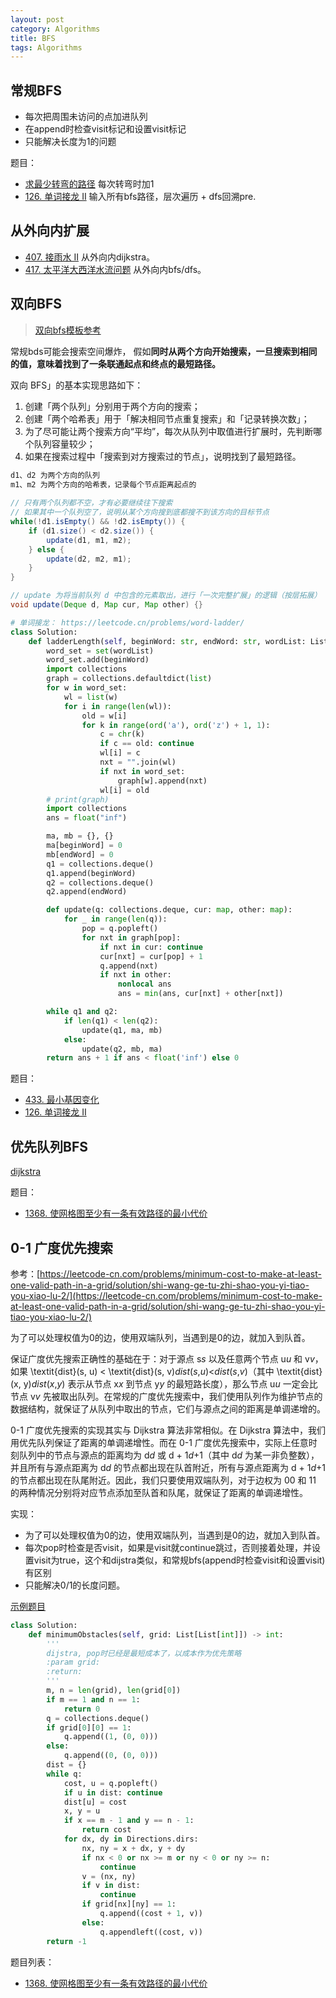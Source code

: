```yaml
---
layout: post
category: Algorithms
title: BFS
tags: Algorithms
---
```


## 常规BFS

- 每次把周围未访问的点加进队列
- 在append时检查visit标记和设置visit标记
- 只能解决长度为1的问题



题目：

- [求最少转弯的路径](https://mafulong.github.io/2018/08/27/bfs%E6%9C%80%E5%B0%8F%E8%BD%AC%E5%BC%AF%E8%B7%AF%E5%BE%84/) 每次转弯时加1
- [126. 单词接龙 II](https://leetcode.cn/problems/word-ladder-ii/) 输入所有bfs路径，层次遍历 + dfs回溯pre.

## 从外向内扩展

- [407. 接雨水 II](https://leetcode.cn/problems/trapping-rain-water-ii/) 从外向内dijkstra。
- [417. 太平洋大西洋水流问题](https://leetcode.cn/problems/pacific-atlantic-water-flow/) 从外向内bfs/dfs。 

## 双向BFS

> [双向bfs模板参考](https://leetcode-cn.com/problems/open-the-lock/solution/gong-shui-san-xie-yi-ti-shuang-jie-shuan-wyr9/)

常规bds可能会搜索空间爆炸， 假如**同时从两个方向开始搜索，一旦搜索到相同的值，意味着找到了一条联通起点和终点的最短路径。**



双向 BFS」的基本实现思路如下：

1. 创建「两个队列」分别用于两个方向的搜索；
2. 创建「两个哈希表」用于「解决相同节点重复搜索」和「记录转换次数」；
3. 为了尽可能让两个搜索方向“平均”，每次从队列中取值进行扩展时，先判断哪个队列容量较少；
4. 如果在搜索过程中「搜索到对方搜索过的节点」，说明找到了最短路径。

```java
d1、d2 为两个方向的队列
m1、m2 为两个方向的哈希表，记录每个节点距离起点的
    
// 只有两个队列都不空，才有必要继续往下搜索
// 如果其中一个队列空了，说明从某个方向搜到底都搜不到该方向的目标节点
while(!d1.isEmpty() && !d2.isEmpty()) {
    if (d1.size() < d2.size()) {
        update(d1, m1, m2);
    } else {
        update(d2, m2, m1);
    }
}

// update 为将当前队列 d 中包含的元素取出，进行「一次完整扩展」的逻辑（按层拓展）
void update(Deque d, Map cur, Map other) {}
```

```python
# 单词接龙： https://leetcode.cn/problems/word-ladder/
class Solution:
    def ladderLength(self, beginWord: str, endWord: str, wordList: List[str]) -> int:
        word_set = set(wordList)
        word_set.add(beginWord)
        import collections
        graph = collections.defaultdict(list)
        for w in word_set:
            wl = list(w)
            for i in range(len(wl)):
                old = w[i]
                for k in range(ord('a'), ord('z') + 1, 1):
                    c = chr(k)
                    if c == old: continue
                    wl[i] = c
                    nxt = "".join(wl)
                    if nxt in word_set:
                        graph[w].append(nxt)
                    wl[i] = old
        # print(graph)
        import collections
        ans = float("inf")

        ma, mb = {}, {}
        ma[beginWord] = 0
        mb[endWord] = 0
        q1 = collections.deque()
        q1.append(beginWord)
        q2 = collections.deque()
        q2.append(endWord)

        def update(q: collections.deque, cur: map, other: map):
            for _ in range(len(q)):
                pop = q.popleft()
                for nxt in graph[pop]:
                    if nxt in cur: continue
                    cur[nxt] = cur[pop] + 1
                    q.append(nxt)
                    if nxt in other:
                        nonlocal ans
                        ans = min(ans, cur[nxt] + other[nxt])

        while q1 and q2:
            if len(q1) < len(q2):
                update(q1, ma, mb)
            else:
                update(q2, mb, ma)
        return ans + 1 if ans < float('inf') else 0

```



题目：

- [433. 最小基因变化](https://leetcode-cn.com/problems/minimum-genetic-mutation/)
- [126. 单词接龙 II](https://leetcode-cn.com/problems/word-ladder-ii/)

## 优先队列BFS

[dijkstra](https://mafulong.github.io/2018/02/19/%E5%9B%BE%E6%9C%80%E7%9F%AD%E8%B7%AF%E5%BE%84/)

题目：

- [1368. 使网格图至少有一条有效路径的最小代价](https://leetcode-cn.com/problems/minimum-cost-to-make-at-least-one-valid-path-in-a-grid/)



## 0-1 广度优先搜索

参考：[https://leetcode-cn.com/problems/minimum-cost-to-make-at-least-one-valid-path-in-a-grid/solution/shi-wang-ge-tu-zhi-shao-you-yi-tiao-you-xiao-lu-2/](https://leetcode-cn.com/problems/minimum-cost-to-make-at-least-one-valid-path-in-a-grid/solution/shi-wang-ge-tu-zhi-shao-you-yi-tiao-you-xiao-lu-2/)

为了可以处理权值为0的边，使用双端队列，当遇到是0的边，就加入到队首。



保证广度优先搜索正确性的基础在于：对于源点 s*s* 以及任意两个节点 u*u* 和 v*v*，如果 \textit{dist}(s, u) < \textit{dist}(s, v)*dist*(*s*,*u*)<*dist*(*s*,*v*)（其中 \textit{dist}(x, y)*dist*(*x*,*y*) 表示从节点 x*x* 到节点 y*y* 的最短路长度），那么节点 u*u* 一定会比节点 v*v* 先被取出队列。在常规的广度优先搜索中，我们使用队列作为维护节点的数据结构，就保证了从队列中取出的节点，它们与源点之间的距离是单调递增的。

0-1 广度优先搜索的实现其实与 Dijkstra 算法非常相似。在 Dijkstra 算法中，我们用优先队列保证了距离的单调递增性。而在 0-1 广度优先搜索中，实际上任意时刻队列中的节点与源点的距离均为 d*d* 或 d + 1*d*+1（其中 d*d* 为某一非负整数），并且所有与源点距离为 d*d* 的节点都出现在队首附近，所有与源点距离为 d + 1*d*+1 的节点都出现在队尾附近。因此，我们只要使用双端队列，对于边权为 00 和 11 的两种情况分别将对应节点添加至队首和队尾，就保证了距离的单调递增性。



实现：

- 为了可以处理权值为0的边，使用双端队列，当遇到是0的边，就加入到队首。
- 每次pop时检查是否visit，如果是visit就continue跳过，否则接着处理，并设置visit为true，这个和dijstra类似，和常规bfs(append时检查visit和设置visit)有区别
- 只能解决0/1的长度问题。



[示例题目](https://mafulong.github.io/2022/05/29/6081.-%E5%88%B0%E8%BE%BE%E8%A7%92%E8%90%BD%E9%9C%80%E8%A6%81%E7%A7%BB%E9%99%A4%E9%9A%9C%E7%A2%8D%E7%89%A9%E7%9A%84%E6%9C%80%E5%B0%8F%E6%95%B0%E7%9B%AE/)


```python
class Solution:
    def minimumObstacles(self, grid: List[List[int]]) -> int:
        '''
        dijstra, pop时已经是最短成本了，以成本作为优先策略
        :param grid:
        :return:
        '''
        m, n = len(grid), len(grid[0])
        if m == 1 and n == 1:
            return 0
        q = collections.deque()
        if grid[0][0] == 1:
            q.append((1, (0, 0)))
        else:
            q.append((0, (0, 0)))
        dist = {}
        while q:
            cost, u = q.popleft()
            if u in dist: continue
            dist[u] = cost
            x, y = u
            if x == m - 1 and y == n - 1:
                return cost
            for dx, dy in Directions.dirs:
                nx, ny = x + dx, y + dy
                if nx < 0 or nx >= m or ny < 0 or ny >= n:
                    continue
                v = (nx, ny)
                if v in dist:
                    continue
                if grid[nx][ny] == 1:
                    q.append((cost + 1, v))
                else:
                    q.appendleft((cost, v))
        return -1

```



题目列表：

- [1368. 使网格图至少有一条有效路径的最小代价](https://leetcode-cn.com/problems/minimum-cost-to-make-at-least-one-valid-path-in-a-grid/)
